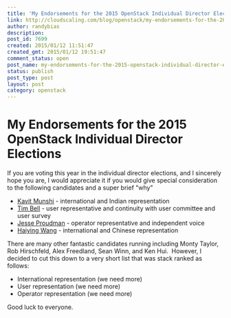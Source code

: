 ```yaml
---
title: 'My Endorsements for the 2015 OpenStack Individual Director Elections'
link: http://cloudscaling.com/blog/openstack/my-endorsements-for-the-2015-openstack-individual-director-elections/
author: randybias
description: 
post_id: 7699
created: 2015/01/12 11:51:47
created_gmt: 2015/01/12 19:51:47
comment_status: open
post_name: my-endorsements-for-the-2015-openstack-individual-director-elections
status: publish
post_type: post
layout: post
category: openstack
---
```


# My Endorsements for the 2015 OpenStack Individual Director Elections

If you are voting this year in the individual director elections, and I sincerely hope you are, I would appreciate it if you would give special consideration to the following candidates and a super brief "why"

  * [Kavit Munshi](http://www.openstack.org/community/members/profile/139) \- international and Indian representation
  * [Tim Bell](http://www.openstack.org/community/members/profile/88) \- user representative and continuity with user committee and user survey
  * [Jesse Proudman](http://www.openstack.org/community/members/profile/12030) \- operator representative and independent voice
  * [Haiying Wang](http://www.openstack.org/community/members/profile/14611) \- international and Chinese representation

There are many other fantastic candidates running including Monty Taylor, Rob Hirschfeld, Alex Freedland, Sean Winn, and Ken Hui.  However, I decided to cut this down to a very short list that was stack ranked as follows:

  * International representation (we need more)
  * User representation (we need more)
  * Operator representation (we need more)

Good luck to everyone.